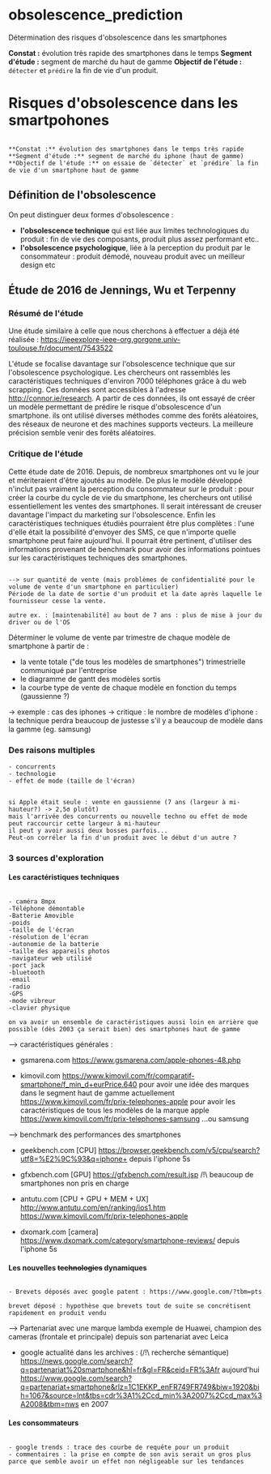 # obsolescence_prediction
Détermination des risques d'obsolescence dans les smartphones

**Constat :** évolution très rapide des smartphones dans le temps 
**Segment d'étude :** segment de marché du haut de gamme
**Objectif de l'étude :** `détecter` et `prédire` la fin de vie d'un produit.

# Risques d'obsolescence dans les smartpohones
```

**Constat :** évolution des smartphones dans le temps très rapide 
**Segment d'étude :** segment de marché du iphone (haut de gamme) 
**Objectif de l'étude :** on essaie de `détecter` et `prédire` la fin de vie d'un smartphone haut de gamme

```

## Définition de l'obsolescence

On peut distinguer deux formes d'obsolescence : 
- **l'obsolescence technique** qui est liée aux limites technologiques du produit : fin de vie des composants, produit plus assez performant etc..
- **l'obsolescence psychologique**, liée à la perception du produit par le consommateur : produit démodé, nouveau produit avec un meilleur design etc

## Étude de 2016 de Jennings, Wu et Terpenny

### Résumé de l'étude

Une étude similaire à celle que nous cherchons à effectuer a déjà été réalisée : https://ieeexplore-ieee-org.gorgone.univ-toulouse.fr/document/7543522

L'étude se focalise davantage sur l'obsolescence technique que sur l'obsolescence psychologique. Les chercheurs ont rassemblés les caractéristiques techniques d'environ 7000 téléphones grâce à du web scrapping. Ces données sont accessibles à l'adresse http://connor.ie/research. A partir de ces données, ils ont essayé de créer un modèle permettant de prédire le risque d'obsolescence d'un smartphone.
ils ont utilisé diverses méthodes comme des forêts aléatoires, des réseaux de neurone et des machines supports vecteurs. La meilleure précision semble venir des forêts aléatoires.

### Critique de l'étude

Cette étude date de 2016. Depuis, de nombreux smartphones ont vu le jour et mériteraient d'être ajoutés au modèle. De plus le modèle développé n'inclut pas vraiment la perception du consommateur sur le produit : pour créer la courbe du cycle de vie du smartphone, les chercheurs ont utilisé essentiellement les ventes des smartphones. Il serait intéressant de creuser davantage l'impact du marketing sur l'obsolescence. Enfin les caractéristiques techniques étudiés pourraient être plus complètes : l'une d'elle était la possibilité d'envoyer des SMS, ce que n'importe quelle smartphone peut faire aujourd'hui. Il pourrait être pertinent, d'utiliser des informations provenant de benchmark pour avoir des informations pointues sur les caractéristiques techniques des smartphones.  


```

--> sur quantité de vente (mais problèmes de confidentialité pour le volume de vente d'un smartphone en particulier)
Période de la date de sortie d'un produit et la date après laquelle le fournisseur cesse la vente. 

autre ex. : [maintenabilité] au bout de 7 ans : plus de mise à jour du driver ou de l'OS

```

Déterminer le volume de vente par trimestre de chaque modèle de smartphone à partir de :
- la vente totale ("de tous les modèles de smartphones") trimestrielle communiqué par l'entreprise 
- le diagramme de gantt des modèles sortis
- la courbe type de vente de chaque modèle en fonction du temps (gaussienne ?)

-> exemple : cas des iphones 
-> critique : le nombre de modèles d'iphone : la technique perdra beaucoup de justesse s'il y a beaucoup de modèle dans la gamme (eg. samsung)

### Des raisons multiples
```
- concurrents
- technologie
- effet de mode (taille de l'écran)


si Apple était seule : vente en gaussienne (7 ans (largeur à mi-hauteur?) -> 2,5σ plutôt)
mais l'arrivée des concurrents ou nouvelle techno ou effet de mode peut raccourcir cette largeur à mi-hauteur
il peut y avoir aussi deux bosses parfois...
Peut-on corréler la fin d'un produit avec le début d'un autre ?
```
### 3 sources d'exploration

#### Les caractéristiques techniques 
```

- caméra 8mpx
-Téléphone démontable
-Batterie Amovible
-poids
-taille de l'écran
-résolution de l'écran
-autonomie de la batterie 
-taille des appareils photos
-navigateur web utilisé
-port jack
-bluetooth
-email
-radio
-GPS
-mode vibreur
-clavier physique

on va avoir un ensemble de caractéristiques aussi loin en arrière que possible (dès 2003 ça serait bien) des smartphones haut de gamme 

```

--> caractéristiques générales : 

- gsmarena.com
https://www.gsmarena.com/apple-phones-48.php

- kimovil.com
https://www.kimovil.com/fr/comparatif-smartphone/f_min_d+eurPrice.640 pour avoir une idée des marques dans le segment haut de gamme actuellement
https://www.kimovil.com/fr/prix-telephones-apple pour avoir les caractéristiques de tous les modèles de la marque apple
https://www.kimovil.com/fr/prix-telephones-samsung ...ou samsung


--> benchmark des performances des smartphones

- geekbench.com [CPU]
https://browser.geekbench.com/v5/cpu/search?utf8=%E2%9C%93&q=iphone+ depuis l'iphone 5s 

- gfxbench.com [GPU]
https://gfxbench.com/result.jsp /!\ beaucoup de smartphones non pris en charge

- antutu.com [CPU + GPU + MEM + UX]
http://www.antutu.com/en/ranking/ios1.htm
https://www.kimovil.com/fr/prix-telephones-apple

- dxomark.com [camera]
https://www.dxomark.com/category/smartphone-reviews/ depuis l'iphone 5s




#### Les nouvelles ~~technologies~~ dynamiques 
```

- Brevets déposés avec google patent : https://www.google.com/?tbm=pts

brevet déposé : hypothèse que brevets tout de suite se concrétisent rapidement en produit vendu

```

--> Partenariat avec une marque lambda
exemple de Huawei, champion des cameras (frontale et principale) depuis son partenariat avec Leica

- google actualité dans les archives : (/!\ recherche sémantique)
https://news.google.com/search?q=partenariat%20smartphone&hl=fr&gl=FR&ceid=FR%3Afr aujourd'hui
https://www.google.com/search?q=partenariat+smartphone&rlz=1C1EKKP_enFR749FR749&biw=1920&bih=1067&source=lnt&tbs=cdr%3A1%2Ccd_min%3A2007%2Ccd_max%3A2008&tbm=nws en 2007



#### Les consommateurs
```

- google trends : trace des courbe de requête pour un produit 
- commentaires : la prise en compte de son avis serait un gros plus parce que semble avoir un effet non négligeable sur les tendances

```
